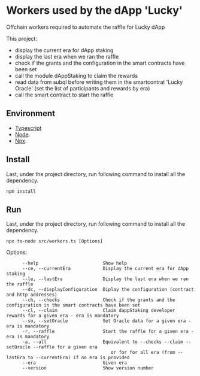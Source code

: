 # Workers used by the dApp 'Lucky'

Offchain workers required to automate the raffle for Lucky dApp

This project: 
- display the current era for dApp staking
- display the last era when we ran the raffle
- check if the grants and the configuration in the smart contracts have been set
- call the module dAppStaking to claim the rewards
- read data from subql before writing them in the smartcontrat 'Lucky Oracle' (set the list of participants and rewards by era)
- call the smart contract to start the raffle


## Environment

- [Typescript](https://www.typescriptlang.org/)
- [Node](https://nodejs.org/en/).
- [Npx](https://www.npmjs.com/package/npx/).

## Install 

Last, under the project directory, run following command to install all the dependency.

```
npm install
```

## Run

Last, under the project directory, run following command to install all the dependency.

```
npx ts-node src/workers.ts [Options]
```

Options:
```
      --help                        Show help                          
      --ce, --currentEra            Display the current era for dApp staking
      --le, --lastEra               Display the last era when we ran the raffle
      --dc, --displayConfiguration  Diplay the configuration (contract and http addresses)
      --ch, --checks                Check if the grants and the configuration in the smart contracts have been set
      --cl, --claim                 Claim dappStaking developer rewards for a given era - era is mandatory
      --so, --setOracle             Set Oracle data for a given era - era is mandatory
      -r, --raffle                  Start the raffle for a given era - era is mandatory
      -a, --all                     Equivalent to --checks --claim --setOracle --raffle for a given era 
                                       or for for all era (from --lastEra to --currentEra) if no era is provided
      --era                         Given era                           
      --version                     Show version number      
```